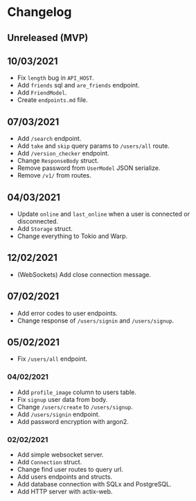 # Changelog

## Unreleased (MVP)

## 10/03/2021
-   Fix `length` bug in `API_HOST`.
-   Add `friends` sql and `are_friends` endpoint.
-   Add `FriendModel`.
-   Create `endpoints.md` file.

## 07/03/2021
-   Add `/search` endpoint.
-   Add `take` and `skip` query params to `/users/all` route.
-   Add `/version_checker` endpoint.
-   Change `ResponseBody` struct.
-   Remove password from `UserModel` JSON serialize.
-   Remove `/v1/` from routes.

## 04/03/2021
-   Update `online` and `last_online` when a user is connected or disconnected.
-   Add `Storage` struct.
-   Change everything to Tokio and Warp.

## 12/02/2021
-   (WebSockets) Add close connection message.

## 07/02/2021
-   Add error codes to user endpoints.
-   Change response of `/users/signin` and `/users/signup`.

## 05/02/2021
-   Fix `/users/all` endpoint.

### 04/02/2021
-   Add `profile_image` column to users table.
-   Fix `signup` user data from body.
-   Change `/users/create` to `/users/signup`.
-   Add `/users/signin` endpoint.
-   Add password encryption with argon2.

### 02/02/2021
-   Add simple websocket server.
-   Add `Connection` struct.
-   Change find user routes to query url.
-   Add users endpoints and structs.
-   Add database connection with SQLx and PostgreSQL.
-   Add HTTP server with actix-web.

